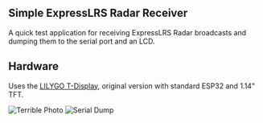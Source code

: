 ## Simple ExpressLRS Radar Receiver

A quick test application for receiving ExpressLRS Radar broadcasts and dumping them to the serial port and an LCD.

## Hardware

Uses the [LILYGO T-Display](https://amzn.to/3Xm0gLU), original version with standard ESP32 and 1.14" TFT.

![Terrible Photo](https://heatermeter.com/elrs/rid_radar_receiver/ridrr_terrible_photo.jpg)
![Serial Dump](https://heatermeter.com/elrs/rid_radar_receiver/ridrr_serial.png)